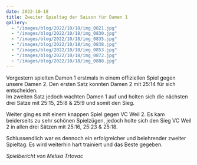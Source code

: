 ```yaml
---
date: 2022-10-18
title: Zweiter Spieltag der Saison für Damen 1
gallery:
  - "/images/blog/2022/10/18/img_0821.jpg"
  - "/images/blog/2022/10/18/img_0830.jpg"
  - "/images/blog/2022/10/18/img_0835.jpg"
  - "/images/blog/2022/10/18/img_0838.jpg"
  - "/images/blog/2022/10/18/img_0853.jpg"
  - "/images/blog/2022/10/18/img_0872.jpg"
  - "/images/blog/2022/10/18/img_0888.jpg"
---
```


Vorgestern spielten Damen 1 erstmals in einem offiziellen Spiel gegen unsere Damen 2. Den ersten Satz konnten Damen 2 mit 25:14 für sich entscheiden.  
Im zweiten Satz jedoch wachten Damen 1 auf und holten sich die nächsten drei Sätze mit 25:15, 25:8 & 25:9 und somit den Sieg.

Weiter ging es mit einem knappen Spiel gegen VC Weil 2. Es kam beiderseits zu sehr schönen Spielzügen, jedoch holte sich den Sieg VC Weil 2 in allen drei Sätzen mit 25:16, 25:23 & 25:18.

Schlussendlich war es dennoch ein erfolgreicher und belehrender zweiter Spieltag. Es wird weiterhin hart trainiert und das Beste gegeben.

_Spielbericht von Melisa Trtovac_
